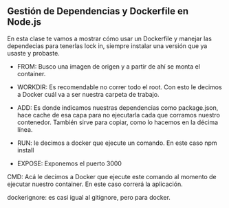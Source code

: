 <h2 align="left"> Gestión de Dependencias y Dockerfile en Node.js </h2>

<p align="left"> En esta clase te vamos a mostrar cómo usar un Dockerfile y manejar las dependecias para tenerlas lock in, siempre instalar una versión que ya usaste y probaste.

* FROM: Busco una imagen de origen y a partir de ahí se monta el container.

* WORKDIR: Es recomendable no correr todo el root. Con esto le decimos a Docker cuál va a ser nuestra carpeta de trabajo.

* ADD: Es donde indicamos nuestras dependencias como package.json, hace cache de esa capa para no ejecutarla cada que corramos nuestro contenedor. También sirve para copiar, como lo hacemos en la décima línea.

* RUN: le decimos a docker que ejecute un comando. En este caso npm install

* EXPOSE: Exponemos el puerto 3000

CMD: Acá le decimos a Docker que ejecute este comando al momento de ejecutar nuestro container. En este caso correrá la aplicación.

dockerignore: es casi igual al gitignore, pero para docker. </p>